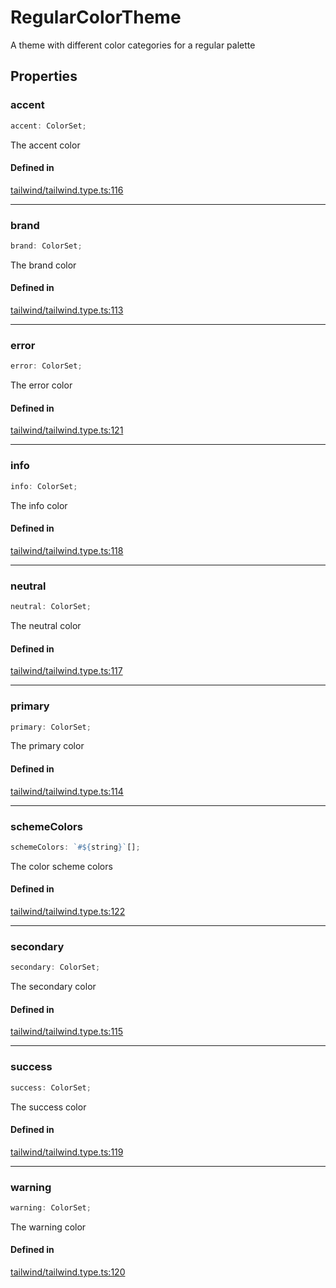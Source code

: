 # RegularColorTheme

A theme with different color categories for a regular palette

## Properties

### accent

```ts
accent: ColorSet;
```

The accent color

#### Defined in

[tailwind/tailwind.type.ts:116](https://github.com/Sillybit-io/colorhacks/blob/45b74b39d6ded2b71f4a5f8bced67fd323e8e403/src/features/tailwind/tailwind.type.ts#L116)

***

### brand

```ts
brand: ColorSet;
```

The brand color

#### Defined in

[tailwind/tailwind.type.ts:113](https://github.com/Sillybit-io/colorhacks/blob/45b74b39d6ded2b71f4a5f8bced67fd323e8e403/src/features/tailwind/tailwind.type.ts#L113)

***

### error

```ts
error: ColorSet;
```

The error color

#### Defined in

[tailwind/tailwind.type.ts:121](https://github.com/Sillybit-io/colorhacks/blob/45b74b39d6ded2b71f4a5f8bced67fd323e8e403/src/features/tailwind/tailwind.type.ts#L121)

***

### info

```ts
info: ColorSet;
```

The info color

#### Defined in

[tailwind/tailwind.type.ts:118](https://github.com/Sillybit-io/colorhacks/blob/45b74b39d6ded2b71f4a5f8bced67fd323e8e403/src/features/tailwind/tailwind.type.ts#L118)

***

### neutral

```ts
neutral: ColorSet;
```

The neutral color

#### Defined in

[tailwind/tailwind.type.ts:117](https://github.com/Sillybit-io/colorhacks/blob/45b74b39d6ded2b71f4a5f8bced67fd323e8e403/src/features/tailwind/tailwind.type.ts#L117)

***

### primary

```ts
primary: ColorSet;
```

The primary color

#### Defined in

[tailwind/tailwind.type.ts:114](https://github.com/Sillybit-io/colorhacks/blob/45b74b39d6ded2b71f4a5f8bced67fd323e8e403/src/features/tailwind/tailwind.type.ts#L114)

***

### schemeColors

```ts
schemeColors: `#${string}`[];
```

The color scheme colors

#### Defined in

[tailwind/tailwind.type.ts:122](https://github.com/Sillybit-io/colorhacks/blob/45b74b39d6ded2b71f4a5f8bced67fd323e8e403/src/features/tailwind/tailwind.type.ts#L122)

***

### secondary

```ts
secondary: ColorSet;
```

The secondary color

#### Defined in

[tailwind/tailwind.type.ts:115](https://github.com/Sillybit-io/colorhacks/blob/45b74b39d6ded2b71f4a5f8bced67fd323e8e403/src/features/tailwind/tailwind.type.ts#L115)

***

### success

```ts
success: ColorSet;
```

The success color

#### Defined in

[tailwind/tailwind.type.ts:119](https://github.com/Sillybit-io/colorhacks/blob/45b74b39d6ded2b71f4a5f8bced67fd323e8e403/src/features/tailwind/tailwind.type.ts#L119)

***

### warning

```ts
warning: ColorSet;
```

The warning color

#### Defined in

[tailwind/tailwind.type.ts:120](https://github.com/Sillybit-io/colorhacks/blob/45b74b39d6ded2b71f4a5f8bced67fd323e8e403/src/features/tailwind/tailwind.type.ts#L120)
